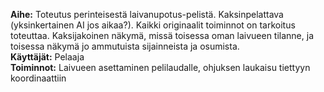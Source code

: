 **Aihe:** Toteutus perinteisestä laivanupotus-pelistä. 
Kaksinpelattava (yksinkertainen AI jos aikaa?). Kaikki originaalit toiminnot on tarkoitus toteuttaa. Kaksijakoinen näkymä, missä toisessa oman laivueen tilanne, ja toisessa näkymä jo ammutuista sijainneista ja osumista.    
**Käyttäjät:** Pelaaja    
**Toiminnot:** Laivueen asettaminen pelilaudalle, ohjuksen laukaisu tiettyyn koordinaattiin
